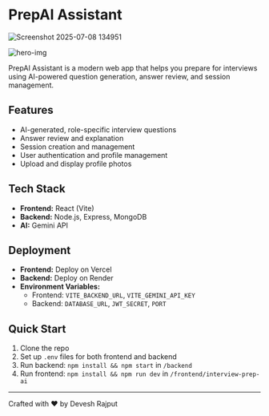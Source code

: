 # PrepAI Assistant
![Screenshot 2025-07-08 134951](https://github.com/user-attachments/assets/ae24f7f5-5209-4828-a3c9-afb70bd556c0)


![hero-img](https://github.com/user-attachments/assets/9e8eacf8-99fd-463b-aadd-77245188449e)

PrepAI Assistant is a modern web app that helps you prepare for interviews using AI-powered question generation, answer review, and session management.

## Features
- AI-generated, role-specific interview questions
- Answer review and explanation
- Session creation and management
- User authentication and profile management
- Upload and display profile photos

## Tech Stack
- **Frontend:** React (Vite)
- **Backend:** Node.js, Express, MongoDB
- **AI:** Gemini API

## Deployment
- **Frontend:** Deploy on Vercel
- **Backend:** Deploy on Render
- **Environment Variables:**
  - Frontend: `VITE_BACKEND_URL`, `VITE_GEMINI_API_KEY`
  - Backend: `DATABASE_URL`, `JWT_SECRET`, `PORT`

## Quick Start
1. Clone the repo
2. Set up `.env` files for both frontend and backend
3. Run backend: `npm install && npm start` in `/backend`
4. Run frontend: `npm install && npm run dev` in `/frontend/interview-prep-ai`

---
Crafted with ❤️ by Devesh Rajput
